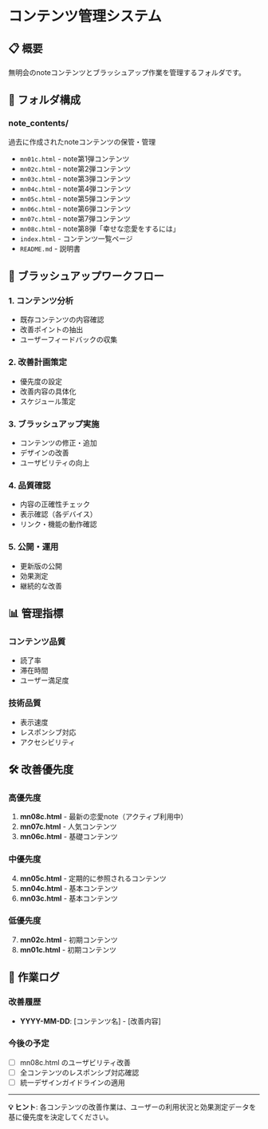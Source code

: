 # コンテンツ管理システム

## 📋 概要
無明会のnoteコンテンツとブラッシュアップ作業を管理するフォルダです。

## 📁 フォルダ構成

### note_contents/
過去に作成されたnoteコンテンツの保管・管理
- `mn01c.html` - note第1弾コンテンツ
- `mn02c.html` - note第2弾コンテンツ
- `mn03c.html` - note第3弾コンテンツ
- `mn04c.html` - note第4弾コンテンツ
- `mn05c.html` - note第5弾コンテンツ
- `mn06c.html` - note第6弾コンテンツ
- `mn07c.html` - note第7弾コンテンツ
- `mn08c.html` - note第8弾「幸せな恋愛をするには」
- `index.html` - コンテンツ一覧ページ
- `README.md` - 説明書

## 🔄 ブラッシュアップワークフロー

### 1. コンテンツ分析
- 既存コンテンツの内容確認
- 改善ポイントの抽出
- ユーザーフィードバックの収集

### 2. 改善計画策定
- 優先度の設定
- 改善内容の具体化
- スケジュール策定

### 3. ブラッシュアップ実施
- コンテンツの修正・追加
- デザインの改善
- ユーザビリティの向上

### 4. 品質確認
- 内容の正確性チェック
- 表示確認（各デバイス）
- リンク・機能の動作確認

### 5. 公開・運用
- 更新版の公開
- 効果測定
- 継続的な改善

## 📊 管理指標

### コンテンツ品質
- 読了率
- 滞在時間
- ユーザー満足度

### 技術品質
- 表示速度
- レスポンシブ対応
- アクセシビリティ

## 🛠️ 改善優先度

### 高優先度
1. **mn08c.html** - 最新の恋愛note（アクティブ利用中）
2. **mn07c.html** - 人気コンテンツ
3. **mn06c.html** - 基礎コンテンツ

### 中優先度
4. **mn05c.html** - 定期的に参照されるコンテンツ
5. **mn04c.html** - 基本コンテンツ
6. **mn03c.html** - 基本コンテンツ

### 低優先度
7. **mn02c.html** - 初期コンテンツ
8. **mn01c.html** - 初期コンテンツ

## 📝 作業ログ

### 改善履歴
- **YYYY-MM-DD**: [コンテンツ名] - [改善内容]

### 今後の予定
- [ ] mn08c.html のユーザビリティ改善
- [ ] 全コンテンツのレスポンシブ対応確認
- [ ] 統一デザインガイドラインの適用

---

**💡 ヒント**: 各コンテンツの改善作業は、ユーザーの利用状況と効果測定データを基に優先度を決定してください。
